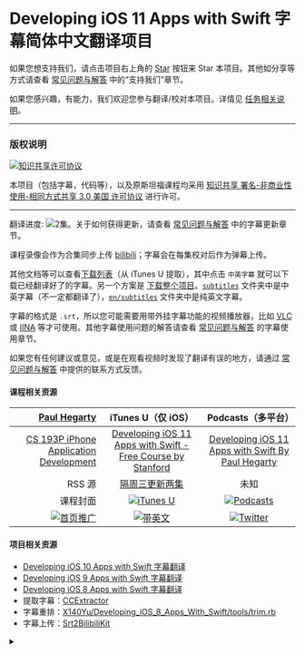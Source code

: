 # Developing iOS 11 Apps with Swift 字幕简体中文翻译项目

如果您想支持我们，请点击项目右上角的 <a class="github-button" href="https://github.com/ApolloZhu/Developing-iOS-11-Apps-with-Swift" data-icon="octicon-star" data-show-count="true" aria-label="Star ApolloZhu/Developing-iOS-11-Apps-with-Swift on GitHub">Star</a> 按钮来 Star 本项目。其他如分享等方式请查看 [常见问题与解答](./SUPPORT.md) 中的“支持我们”章节。

如果您感兴趣，有能力，我们欢迎您参与翻译/校对本项目。详情见 [任务相关说明](https://github.com/ApolloZhu/Developing-iOS-11-Apps-with-Swift/blob/master/CONTRIBUTING.md)。

----

### 版权说明

<a rel="license" href="https://creativecommons.org/licenses/by-nc-sa/3.0/us/deed.zh"><img alt="知识共享许可协议" style="border-width:0" src="https://i.creativecommons.org/l/by-nc-sa/3.0/us/88x31.png" /></a>

本项目（包括字幕，代码等），以及原斯坦福课程均采用 <a rel="license" href="https://creativecommons.org/licenses/by-nc-sa/3.0/us/deed.zh">知识共享 署名-非商业性使用-相同方式共享 3.0 美国 许可协议</a> 进行许可。

----

翻译进度: ![2集](http://progressed.io/bar/2?scale=8&suffix=%E9%9B%86)。关于如何获得更新，请查看 [常见问题与解答](./SUPPORT.md) 中的字幕更新章节。

课程录像会作为合集同步上传 [bilibili](https://www.bilibili.com/video/av16339375/)；字幕会在每集校对后作为弹幕上传。

其他文档等可以查看[下载列表](./tools/update/download.md)（从 iTunes U 提取），其中点击 `中英字幕` 就可以下载已经翻译好了的字幕。另一个方案是 [下载整个项目](https://github.com/ApolloZhu/Developing-iOS-11-Apps-with-Swift/archive/master.zip)。[`subtitles`](./subtitles) 文件夹中是中英字幕（不一定都翻译了），[`en/subtitles`](./en/subtitles) 文件夹中是纯英文字幕。

字幕的格式是 `.srt`，所以您可能需要用带外挂字幕功能的视频播放器，比如 [VLC](http://www.videolan.org/vlc/index.zh.html) 或 [IINA](https://lhc70000.github.io/iina/zh-cn/) 等才可使用。其他字幕使用问题的解答请查看 [常见问题与解答](./SUPPORT.md) 的字幕使用章节。

如果您有任何建议或意见，或是在观看视频时发现了翻译有误的地方，请通过 [常见问题与解答](./SUPPORT.md) 中提供的联系方式反馈。

#### 课程相关资源

|[Paul Hegarty](https://piazza.com/professors/show/paul_hegarty)|iTunes U（仅 iOS）|Podcasts（多平台）|
|--:|:--:|:--:|
|[CS 193P iPhone Application Development](http://web.stanford.edu/class/cs193p/cgi-bin/drupal/)|[Developing iOS 11 Apps with Swift - Free Course by Stanford](https://itunes.apple.com/course/id1309275316) |[Developing iOS 11 Apps with Swift By Paul Hegarty](https://itunes.apple.com/podcast/id1315130780)|
|RSS 源|[隔周三更新两集](https://p1-u.itunes.apple.com/WebObjects/LZStudent.woa/ra/feed/CODOAOSRJY0GOAQH)|未知|
|课程封面|[![iTunes U](https://is3-ssl.mzstatic.com/image/thumb/course/CobaltPublic128/v4/81/d0/9c/81d09ca1-ec7b-19b2-a215-4ae39df215c5/source/466x570.png)](https://is3-ssl.mzstatic.com/image/thumb/course/CobaltPublic128/v4/81/d0/9c/81d09ca1-ec7b-19b2-a215-4ae39df215c5/source/466x570.png)|[![Podcasts](http://is1.mzstatic.com/image/thumb/Music128/v4/fa/b1/5c/fab15cf7-b968-7e65-0f32-9955ae02fc3e/source/1024x1024bb.jpg)](http://is1.mzstatic.com/image/thumb/Music128/v4/fa/b1/5c/fab15cf7-b968-7e65-0f32-9955ae02fc3e/source/1024x1024bb.jpg)|
|[![首页推广](http://is5.mzstatic.com/image/thumb/comp/Features118/v4/b5/ad/37/b5ad3702-1d82-94b6-3056-787cbf98c41b/temp..lejovgyc.png/1360x520fa.jpg)](http://is5.mzstatic.com/image/thumb/comp/Features118/v4/b5/ad/37/b5ad3702-1d82-94b6-3056-787cbf98c41b/temp..lejovgyc.png/1360x520fa.jpg)|[![带英文](http://is5.mzstatic.com/image/thumb/comp/Features118/v4/b5/ad/37/b5ad3702-1d82-94b6-3056-787cbf98c41b/temp..lejovgyc.png/1360x520fa.jpg?fbl=en-GB&cdt=cdt-1-326037343&cte=cte-1504292368040-10000&dk=dk-20209947-1474866501&l=en-GB)](http://is5.mzstatic.com/image/thumb/comp/Features118/v4/b5/ad/37/b5ad3702-1d82-94b6-3056-787cbf98c41b/temp..lejovgyc.png/1360x520fa.jpg?fbl=en-GB&cdt=cdt-1-326037343&cte=cte-1504292368040-10000&dk=dk-20209947-1474866501&l=en-GB)|[![Twitter](https://pbs.twimg.com/media/DPz9KZ4VQAAyUwJ.jpg)](https://pbs.twimg.com/media/DPz9KZ4VQAAyUwJ.jpg)| 

#### 项目相关资源

- [Developing iOS 10 Apps with Swift 字幕翻译](https://github.com/ApolloZhu/Developing-iOS-10-Apps-with-Swift)
- [Developing iOS 9 Apps with Swift 字幕翻译](https://github.com/SwiftGGTeam/Developing-iOS-9-Apps-with-Swift)
- [Developing iOS 8 Apps with Swift 字幕翻译](https://github.com/X140Yu/Developing_iOS_8_Apps_With_Swift)
- 提取字幕：[CCExtractor](https://www.ccextractor.org/)
- 字幕重排：[X140Yu/Developing_iOS_8_Apps_With_Swift/tools/trim.rb](https://github.com/X140Yu/Developing_iOS_8_Apps_With_Swift/blob/master/tools/trim.rb)
- 字幕上传：[Srt2BilibiliKit](https://github.com/ApolloZhu/Srt2BilibiliKit)

<details>
<summary></summary>

<script async defer src="https://buttons.github.io/buttons.js">/*请忽略这段代码*/</script>
<script type="text/javascript">
  window.onload = function () {
    var realH1 = document.getElementById("developing-ios-11-apps-with-swift-字幕简体中文翻译项目");
    document.getElementsByClassName("project-name")[0].innerHTML = realH1.innerHTML;
    realH1.style.display="none";
  }
</script>

</details>
